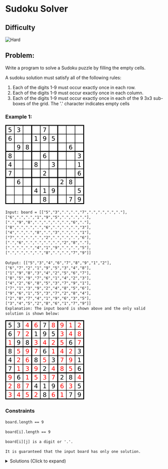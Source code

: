 # Sudoku Solver

## Difficulty

![Hard](https://img.shields.io/badge/hard-d9534f?style=for-the-badge&logoColor=white)

## Problem:

Write a program to solve a Sudoku puzzle by filling the empty cells.

A sudoku solution must satisfy all of the following rules:

1. Each of the digits 1-9 must occur exactly once in each row.
2. Each of the digits 1-9 must occur exactly once in each column.
3. Each of the digits 1-9 must occur exactly once in each of the 9 3x3 sub-boxes of the grid. The '.' character indicates empty cells
<!-- any examples -->

### Example 1:

![Example 1](./images/image1.png)

```
Input: board = [["5","3",".",".","7",".",".",".","."],["6",".",".","1","9","5",".",".","."],[".","9","8",".",".",".",".","6","."],["8",".",".",".","6",".",".",".","3"],["4",".",".","8",".","3",".",".","1"],["7",".",".",".","2",".",".",".","6"],[".","6",".",".",".",".","2","8","."],[".",".",".","4","1","9",".",".","5"],[".",".",".",".","8",".",".","7","9"]]

Output: [["5","3","4","6","7","8","9","1","2"],["6","7","2","1","9","5","3","4","8"],["1","9","8","3","4","2","5","6","7"],["8","5","9","7","6","1","4","2","3"],["4","2","6","8","5","3","7","9","1"],["7","1","3","9","2","4","8","5","6"],["9","6","1","5","3","7","2","8","4"],["2","8","7","4","1","9","6","3","5"],["3","4","5","2","8","6","1","7","9"]]
Explanation: The input board is shown above and the only valid solution is shown below:

```

![Example 1 Solved](./images/image2.png)

### Constraints

`board.length == 9`

`board[i].length == 9`

`board[i][j] is a digit or '.'.`

`It is guaranteed that the input board has only one solution.`

<details>
  <summary>Solutions (Click to expand)</summary>

### Explanation

The naive solution is too use brute force to build all possible sudoku board and check them their validity. This can take up to 9^9^9 (9 ^ 81) builds and checks of the sudoku board.

We can use backtracking to build the board from top left to bottom, adding trying numbers for every cell checking the board, and going on the the next cell only if the current one creates a valid board. If the a adding a number invalidates the board we would only need to backtrack one cell and try other numbers since we know the initial part of the board is already in a valid state. This prevents us from having to rebuild the entire board an exponential number of times.

We will traverse the board using `i` for rows and `j` for columns. We will call a `solve` function that will recursively call the next cells until we reach the bottom right cell. Each call to the `solve` will check the current cells contents. If it is a number the cell does not need to be changed, the `solve` will be called for the next cell `j + 1`. If the cell contains `'.'` we will try every number from `1 - 9` and check validate the board with the current cell filled with the number. This will check for duplicates in the current row, current column and current sub grid. If the board passes the `valid` function the board will be changed with new number and the next cell will be called with the `solve` function. If at any point we need to change the cell due to some conflict with a future cell, we will only need to backtrack to the cell and repeat the process until the next valid number is found and repeat the process solving and validating processes for the next cells.

- [JavaScript](./sudoku-solver.js)
- [TypeScript](./sudoku-solver.ts)
- [Java](./sudoku-solver.java)
- [Go](./sudoku-solver.go)
</details>
